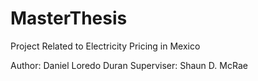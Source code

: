 # MasterThesis
Project Related to Electricity Pricing in Mexico

Author: Daniel Loredo Duran
Superviser: Shaun D. McRae
